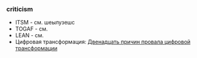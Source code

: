 ### criticism
- ITSM - см. шеылузешс
- TOGAF - см.
- LEAN - см.
- Цифровая трансформация: [Двенадцать причин провала цифровой трансформации](https://bpms.ru/post/20221007-12-reasons-dt-failure/)
